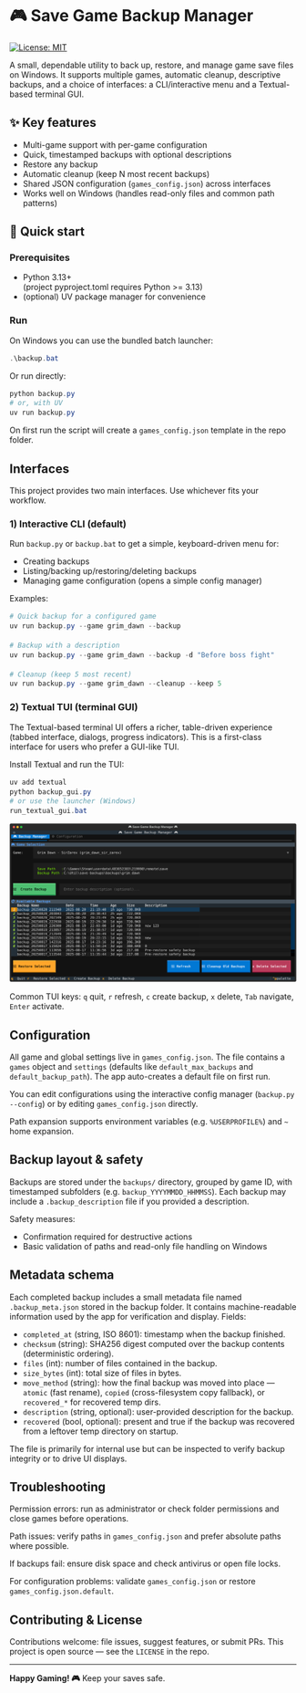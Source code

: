 # 🎮 Save Game Backup Manager

[![License: MIT](https://img.shields.io/badge/license-MIT-blue.svg)](LICENSE)

A small, dependable utility to back up, restore, and manage game save files on Windows. It supports multiple games, automatic cleanup, descriptive backups, and a choice of interfaces: a CLI/interactive menu and a Textual-based terminal GUI.

## ✨ Key features

- Multi-game support with per-game configuration
- Quick, timestamped backups with optional descriptions
- Restore any backup
- Automatic cleanup (keep N most recent backups)
- Shared JSON configuration (`games_config.json`) across interfaces
- Works well on Windows (handles read-only files and common path patterns)

## 🚀 Quick start

### Prerequisites

- Python 3.13+  
	(project pyproject.toml requires Python >= 3.13)
- (optional) UV package manager for convenience

### Run

On Windows you can use the bundled batch launcher:

```powershell
.\backup.bat
```

Or run directly:

```powershell
python backup.py
# or, with UV
uv run backup.py
```

On first run the script will create a `games_config.json` template in the repo folder.

## Interfaces

This project provides two main interfaces. Use whichever fits your workflow.

### 1) Interactive CLI (default)

Run `backup.py` or `backup.bat` to get a simple, keyboard-driven menu for:

- Creating backups
- Listing/backing up/restoring/deleting backups
- Managing game configuration (opens a simple config manager)

Examples:

```powershell
# Quick backup for a configured game
uv run backup.py --game grim_dawn --backup

# Backup with a description
uv run backup.py --game grim_dawn --backup -d "Before boss fight"

# Cleanup (keep 5 most recent)
uv run backup.py --game grim_dawn --cleanup --keep 5
```

### 2) Textual TUI (terminal GUI)

The Textual-based terminal UI offers a richer, table-driven experience (tabbed interface, dialogs, progress indicators). This is a first-class interface for users who prefer a GUI-like TUI.


Install Textual and run the TUI:

```powershell
uv add textual
python backup_gui.py
# or use the launcher (Windows)
run_textual_gui.bat
```

![Textual TUI screenshot](docs/screenshot-1.svg)

Common TUI keys: `q` quit, `r` refresh, `c` create backup, `x` delete, `Tab` navigate, `Enter` activate.

## Configuration

All game and global settings live in `games_config.json`. The file contains a `games` object and `settings` (defaults like `default_max_backups` and `default_backup_path`). The app auto-creates a default file on first run.

You can edit configurations using the interactive config manager (`backup.py --config`) or by editing `games_config.json` directly.

Path expansion supports environment variables (e.g. `%USERPROFILE%`) and `~` home expansion.

## Backup layout & safety

Backups are stored under the `backups/` directory, grouped by game ID, with timestamped subfolders (e.g. `backup_YYYYMMDD_HHMMSS`). Each backup may include a `.backup_description` file if you provided a description.

Safety measures:

- Confirmation required for destructive actions
- Basic validation of paths and read-only file handling on Windows

Metadata schema
----------------

Each completed backup includes a small metadata file named `.backup_meta.json` stored in the backup folder. It contains machine-readable information used by the app for verification and display. Fields:

- `completed_at` (string, ISO 8601): timestamp when the backup finished.
- `checksum` (string): SHA256 digest computed over the backup contents (deterministic ordering).
- `files` (int): number of files contained in the backup.
- `size_bytes` (int): total size of files in bytes.
- `move_method` (string): how the final backup was moved into place — `atomic` (fast rename), `copied` (cross-filesystem copy fallback), or `recovered_*` for recovered temp dirs.
- `description` (string, optional): user-provided description for the backup.
- `recovered` (bool, optional): present and true if the backup was recovered from a leftover temp directory on startup.

The file is primarily for internal use but can be inspected to verify backup integrity or to drive UI displays.


## Troubleshooting

Permission errors: run as administrator or check folder permissions and close games before operations.

Path issues: verify paths in `games_config.json` and prefer absolute paths where possible.

If backups fail: ensure disk space and check antivirus or open file locks.

For configuration problems: validate `games_config.json` or restore `games_config.json.default`.

## Contributing & License

Contributions welcome: file issues, suggest features, or submit PRs. This project is open source — see the `LICENSE` in the repo.

---

**Happy Gaming! 🎮** Keep your saves safe.
